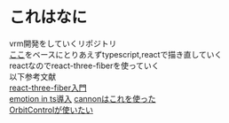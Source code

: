 # これはなに  
vrm開発をしていくリポジトリ  
[ここ](https://github.com/FMS-Cat/three-vrm-vtuber)をベースにとりあえずtypescript,reactで描き直していく  
reactなのでreact-three-fiberを使っていく  
以下参考文献  
[react-three-fiber入門](https://qiita.com/hppRC/items/b3e292e210d02005120f)  
[emotion in ts導入](https://www.atnr.net/emotion-react-css-prop-error/)
[cannonはこれを使った](https://github.com/pmndrs/use-cannon)  
[OrbitControlが使いたい](https://github.com/pmndrs/react-three-fiber/issues/27)